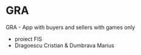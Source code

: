 # GRA
GRA - App with buyers and sellers with games only
 - proiect FIS
- Dragoescu Cristian & Dumbrava Marius
